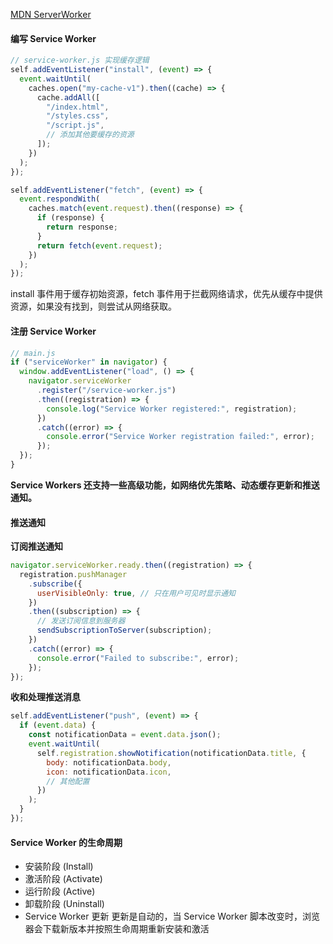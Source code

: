 [MDN ServerWorker](https://developer.mozilla.org/zh-CN/docs/Web/API/Service_Worker_API/Using_Service_Workers)

#### 编写 Service Worker

```js
// service-worker.js 实现缓存逻辑
self.addEventListener("install", (event) => {
  event.waitUntil(
    caches.open("my-cache-v1").then((cache) => {
      cache.addAll([
        "/index.html",
        "/styles.css",
        "/script.js",
        // 添加其他要缓存的资源
      ]);
    })
  );
});

self.addEventListener("fetch", (event) => {
  event.respondWith(
    caches.match(event.request).then((response) => {
      if (response) {
        return response;
      }
      return fetch(event.request);
    })
  );
});
```

install 事件用于缓存初始资源，fetch 事件用于拦截网络请求，优先从缓存中提供资源，如果没有找到，则尝试从网络获取。

#### 注册 Service Worker

```js
// main.js
if ("serviceWorker" in navigator) {
  window.addEventListener("load", () => {
    navigator.serviceWorker
      .register("/service-worker.js")
      .then((registration) => {
        console.log("Service Worker registered:", registration);
      })
      .catch((error) => {
        console.error("Service Worker registration failed:", error);
      });
  });
}
```

**Service Workers 还支持一些高级功能，如网络优先策略、动态缓存更新和推送通知。**

#### 推送通知

**订阅推送通知**

```js
navigator.serviceWorker.ready.then((registration) => {
  registration.pushManager
    .subscribe({
      userVisibleOnly: true, // 只在用户可见时显示通知
    })
    .then((subscription) => {
      // 发送订阅信息到服务器
      sendSubscriptionToServer(subscription);
    })
    .catch((error) => {
      console.error("Failed to subscribe:", error);
    });
});
```

**收和处理推送消息**

```js
self.addEventListener("push", (event) => {
  if (event.data) {
    const notificationData = event.data.json();
    event.waitUntil(
      self.registration.showNotification(notificationData.title, {
        body: notificationData.body,
        icon: notificationData.icon,
        // 其他配置
      })
    );
  }
});
```

#### Service Worker 的生命周期

- 安装阶段 (Install)
- 激活阶段 (Activate)
- 运行阶段 (Active)
- 卸载阶段 (Uninstall)
- Service Worker 更新 更新是自动的，当 Service Worker 脚本改变时，浏览器会下载新版本并按照生命周期重新安装和激活
